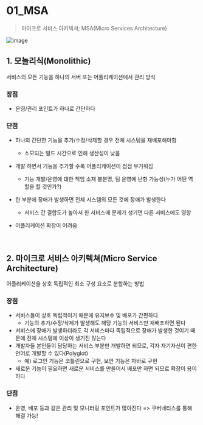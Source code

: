 # 01_MSA

> 마이크로 서비스 아키텍쳐; MSA(Micro Services Architecture)

![image](https://user-images.githubusercontent.com/93081720/196689175-b42b3570-b0d5-4bc1-a899-b0155d523ed3.png)

## 1. 모놀리식(Monolithic)

 서비스의 모든 기능을 하나의 서버 또는 어플리케이션에서 관리 방식

### 장점

- 운영/관리 포인트가 하나로 간단하다

### 단점

- 하나의 간단한 기능을 추가/수정/삭제할 경우 전체 시스템을 재배포해야함
  - 소모되는 빌드 시간으로 인해 생산성이 낮음

- 개발 하면서 기능을 추가할 수록 어플리케이션이 점점 무거워짐
  - 기능 개발/운영에 대한 책임 소재 불분명, 팀 운영에 난항 가능성(누가 어떤 역할을 할 것인가?)

- 한 부분에 장애가 발생하면 전체 시스템의 모든 것에 장애가 발생한다
  - 서비스 간 결합도가 높아서 한 서비스에 문제가 생기면 다른 서비스에도 영향

- 어플리케이션 확장이 어려움

<br>

## 2. 마이크로 서비스 아키텍쳐(Micro Service Architecture)

어플리케이션을 상호 독립적인 최소 구성 요소로 분할하는 방법

### 장점

- 서비스들이 상호 독립적이기 때문에 유지보수 및 배포가 간편하다
  - 기능의 추가/수정/삭제가 발생해도 해당 기능의 서비스만 재배포하면 된다
- 서비스에 장애가 발생하더라도 각 서비스마다 독립적으로 장애가 발생한 것이기 때문에 전체 시스템에 이상이 생기진 않는다
- 개발자들 본인들이 담당하는 서비스 부분만 개발하면 되므로, 각자 자기자신이 편한 언어로 개발할 수 있다(Polyglot)
  - 예) 로그인 기능은 코틀린으로 구현, 보안 기능은 자바로 구현
- 새로운 기능이 필요하면 새로운 서비스를 만들어서 배포만 하면 되므로 확장이 용이하다

### 단점

- 운영, 배포 등과 같은 관리 및 모니터링 포인트가 많아진다 => 쿠버네티스를 통해 해결 가능!